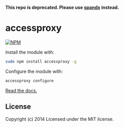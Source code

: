 **This repo is deprecated.  Please use [spandx](https://github.com/redhataccess/spandx) instead.**

accessproxy
==============
[![NPM](https://nodei.co/npm/accessproxy.png)](https://nodei.co/npm/accessproxy/)

Install the module with:
```bash
sudo npm install accessproxy -g
```

Configure the module with:
```bash
accessproxy configure
```

[Read the docs.](https://redhataccess.github.io/accessproxy/)


## License

Copyright (c) 2014
Licensed under the MIT license.
